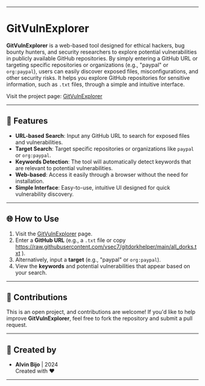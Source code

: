 
---

# GitVulnExplorer

**GitVulnExplorer** is a web-based tool designed for ethical hackers, bug bounty hunters, and security researchers to explore potential vulnerabilities in publicly available GitHub repositories. By simply entering a GitHub URL or targeting specific repositories or organizations (e.g., "paypal" or `org:paypal`), users can easily discover exposed files, misconfigurations, and other security risks. It helps you explore GitHub repositories for sensitive information, such as `.txt` files, through a simple and intuitive interface.

Visit the project page: [GitVulnExplorer](https://session-x.github.io/GitVulnExplorer/)

---

## 🚀 Features

- **URL-based Search**: Input any GitHub URL to search for exposed files and vulnerabilities.
- **Target Search**: Target specific repositories or organizations like `paypal` or `org:paypal`.
- **Keywords Detection**: The tool will automatically detect keywords that are relevant to potential vulnerabilities.
- **Web-based**: Access it easily through a browser without the need for installation.
- **Simple Interface**: Easy-to-use, intuitive UI designed for quick vulnerability discovery.

---

## 🌐 How to Use

1. Visit the [GitVulnExplorer](https://session-x.github.io/GitVulnExplorer/) page.
2. Enter a **GitHub URL** (e.g., a `.txt` file or copy  https://raw.githubusercontent.com/vsec7/gitdorkhelper/main/all_dorks.txt ).
3. Alternatively, input a **target** (e.g., "paypal" or `org:paypal`).
4. View the **keywords** and potential vulnerabilities that appear based on your search.

---

## 🔧 Contributions

This is an open project, and contributions are welcome! If you'd like to help improve **GitVulnExplorer**, feel free to fork the repository and submit a pull request.

---

## 📅 Created by

- **Alvin Bijo** | 2024  
Created with ❤️

---

